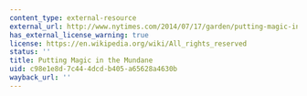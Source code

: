 ```yaml
---
content_type: external-resource
external_url: http://www.nytimes.com/2014/07/17/garden/putting-magic-in-the-mundane.html?module=Search&mabReward=relbias%3Aw%2C{%222%22%3A%22RI%3A17%22}&_r=1
has_external_license_warning: true
license: https://en.wikipedia.org/wiki/All_rights_reserved
status: ''
title: Putting Magic in the Mundane
uid: c98e1e8d-7c44-4dcd-b405-a65628a4630b
wayback_url: ''
---
```

